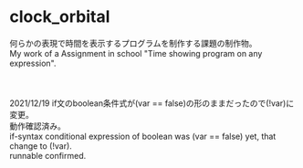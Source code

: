 # clock_orbital
何らかの表現で時間を表示するプログラムを制作する課題の制作物。<br>
My work of a Assignment in school "Time showing program on any expression".<br>
<br><br><br>
2021/12/19
if文のboolean条件式が(var == false)の形のままだったので(!var)に変更。<br>
動作確認済み。<br>
if-syntax conditional expression of boolean was (var == false) yet, that change to (!var).<br>
runnable confirmed.
